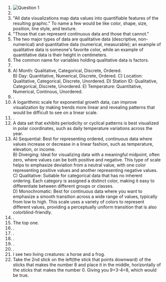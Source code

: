 1. ![Question 1](./HWf1.jpg)  
2.  
3. "All data visualizations map data values into quantifiable features of the resulting graphic." To name a few would be like color, shape, size, position, line style, and texture.
4. "Those that can represent continuous data and those that cannot."
5. The two major types of data are qualitative data (descriptive, non-numerical) and quantitative data (numerical, measurable); an example of qualitative data is someone's favorite color, while an example of quantitative data is their height in centimeters.
6. The common name for variables holding qualitative data is factors.
7. 
8.  A) Month: Qualitative, Categorical, Discrete, Ordered.  
    B) Day: Quantitative, Numerical, Discrete, Ordered.
    C) Location: Qualitative, Categorical, Discrete, Unordered.
    D) Station ID: Qualitative, Categorical, Discrete, Unordered.
    E) Temperature: Quantitative, Numerical, Continous, Unordered.
9. .
10. A logarithmic scale for exponential growth data, can improve visualization by making trends more linear and revealing patterns that would be difficult to see on a linear scale.
11. .  
12. A data set that exhibits periodicity or cyclical patterns is best visualized in polar coordinates, such as daily temperature variations across the year.
13. A) Sequential: Best for representing ordered, continuous data where values increase or decrease in a linear fashion, such as temperature, elevation, or income.  
    B) Diverging: Ideal for visualizing data with a meaningful midpoint, often zero, where values can be both positive and negative. This type of scale helps to emphasize deviation from a neutral value, with one color representing positive values and another representing negative values.  
    C) Qualitative: Suitable for categorical data that has no inherent ordering. Each category is assigned a distinct color, making it easy to differentiate between different groups or classes.  
    D) Monochromatic: Best for continuous data where you want to emphasize a smooth transition across a wide range of values, typically from low to high. This scale uses a variety of colors to represent different values, providing a perceptually uniform transition that is also colorblind-friendly.
14.  .
15. The top one.
16. .
17. .
18. .
19. .
20. .
21. I see two living creatures: a horse and a frog.  
22. Take the 2nd stick on the left(the stick that points downward) of the sticks that makes the number 8 and place it in the middle, horizontally of the sticks that makes the number 0. Giving you 9+3-4=8, which would be true. 
